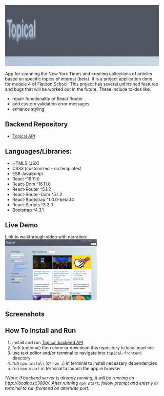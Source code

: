 <img 
  src="public/images/banner.png" 
  alt="Topical banner" 
  width="1350" 
  height="200"
/>

App for scanning the New York Times and creating collections of articles based on specific 
topics of interest (beta). It is a project application done for module 4 of Flatiron School. 
This project has several unfinsihed features and bugs that will be worked out in the future.
These include to-dos like: 
  - repair functionality of React Router
  - add custom validation error messages
  - enhance styling

## Backend Repository
  - [Topical API](https://github.com/dangrammer/topical-backend)

## Languages/Libraries:

  - HTML5 (JSX)
  - CSS3 (customized - no templates)
  - ES6 JavaScript
  - React ^16.11.0 
  - React-Dom ^16.11.0 
  - React-Router ^5.1.2 
  - React-Router-Dom ^5.1.2 
  - React-Bootstrap ^1.0.0-beta.14
  - React-Scripts ^3.2.0 
  - Bootstrap ^4.3.1

## Live Demo
  Link to walkthrough video with narration:
  <br/>
  <a href="https://www.youtube.com/watch?v=A3ZJxHjNVtE&feature=youtu.be" target="_blank">
    <img 
      src="public/images/homepage.png" 
      alt="Topical walkthrough demo link to Youtube" 
      width="300" 
      height="200"
    />
  </a>  

## Screenshots

  <!-- Login/Signup
  <br/>
  ![Login/Signup Demo](public/gifs/loginSignup.gif)

  Listings
  <br/>
  ![Listings Demo](public/gifs/listings.gif)

  Profiles
  <br/>
  ![Profiles Demo](public/gifs/profiles.gif)

  Dashboard
  <br/>
  ![Dashboard Demo](public/gifs/dashboard.gif) -->

## How To Install and Run 

  1. install and run [Topical backend API](https://github.com/dangrammer/topical-backend)
  2. fork (optional) then clone or download this repository to local machine
  3. use text editor and/or terminal to navigate into `topical-frontend` directory
  4. run `npm install` (or `npm i`) in terminal to install necessary dependencies
  5. run `npm start` in terminal to launch the app in browser

  *_Note: If backend server is already running, it will be running on http://localhost:3000/. After 
  running `npm start`, follow prompt and enter `y` in terminal to run frontend on alternate port._



